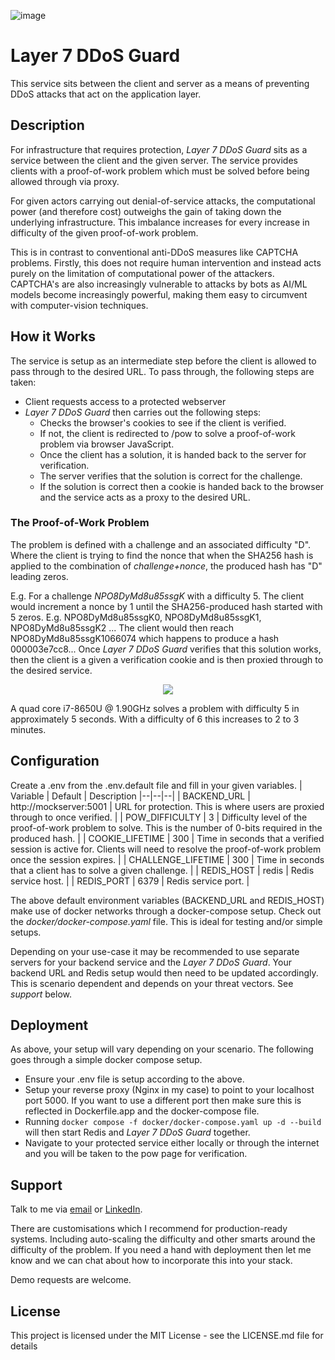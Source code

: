 
![image](https://github.com/user-attachments/assets/672e885d-ffce-419a-984b-4bbdbfdb7e58)

# Layer 7 DDoS Guard

This service sits between the client and server as a means of preventing DDoS attacks that act on the application layer.

## Description

For infrastructure that requires protection, _Layer 7 DDoS Guard_ sits as a service between the client and the given server. The service provides clients with a proof-of-work problem which must be solved before being allowed through via proxy.

For given actors carrying out denial-of-service attacks, the computational power (and therefore cost) outweighs the gain of taking down the underlying infrastructure. This imbalance increases for every increase in difficulty of the given proof-of-work problem.

This is in contrast to conventional anti-DDoS measures like CAPTCHA problems. Firstly, this does not require human intervention and instead acts purely on the limitation of computational power of the attackers. CAPTCHA's are also increasingly vulnerable to attacks by bots as AI/ML models become increasingly powerful, making them easy to circumvent with computer-vision techniques.

## How it Works
The service is setup as an intermediate step before the client is allowed to pass through to the desired URL. To pass through, the following steps are taken:

 - Client requests access to a protected webserver
 - *Layer 7 DDoS Guard* then carries out the following steps:
	 - Checks the browser's cookies to see if the client is verified.
	 - If not, the client is redirected to /pow to solve a proof-of-work problem via browser JavaScript.
	 - Once the client has a solution, it is handed back to the server for verification.
	 - The server verifies that the solution is correct for the challenge.
	 - If the solution is correct then a cookie is handed back to the browser and the service acts as a proxy to the desired URL.

### The Proof-of-Work Problem
The problem is defined with a challenge and an associated difficulty "D". Where the client is trying to find the nonce that when the SHA256 hash is applied to the combination of *challenge+nonce*, the produced hash has "D" leading zeros.

E.g. For a challenge *NPO8DyMd8u85ssgK* with a difficulty 5. The client would increment a nonce by 1 until the SHA256-produced hash started with 5 zeros. E.g.  NPO8DyMd8u85ssgK0, NPO8DyMd8u85ssgK1, NPO8DyMd8u85ssgK2 ... The client would then reach NPO8DyMd8u85ssgK1066074 which happens to produce a hash 000003e7cc8... Once *Layer 7 DDoS Guard* verifies that this solution works, then the client is a given a verification cookie and is then proxied through to the desired service.

<p align="center">
  <img src="https://github.com/user-attachments/assets/5813a94f-5e91-4c9b-8293-8c7cab6bf460" />
</p>

A quad core i7-8650U @ 1.90GHz solves a problem with difficulty 5 in approximately 5 seconds. With a difficulty of 6 this increases to 2 to 3 minutes.


## Configuration

Create a .env from the .env.default file and fill in your given variables.
| Variable | Default | Description
|--|--|--|
| BACKEND_URL | http://mockserver:5001 | URL for protection. This is where users are proxied through to once verified. |
| POW_DIFFICULTY | 3 | Difficulty level of the proof-of-work problem to solve. This is the number of 0-bits required in the produced hash. |
| COOKIE_LIFETIME | 300 | Time in seconds that a verified session is active for. Clients will need to resolve the proof-of-work problem once the session expires. |
| CHALLENGE_LIFETIME | 300 | Time in seconds that a client has to solve a given challenge. |
| REDIS_HOST | redis | Redis service host. |
| REDIS_PORT | 6379 | Redis service port. |

The above default environment variables (BACKEND_URL and REDIS_HOST) make use of docker networks through a docker-compose setup. Check out the *docker/docker-compose.yaml* file. This is ideal for testing and/or simple setups.

Depending on your use-case it may be recommended to use separate servers for your backend service and the *Layer 7 DDoS Guard*. Your backend URL and Redis setup would then need to be updated accordingly. This is scenario dependent and depends on your threat vectors. See *support* below.

## Deployment
As above, your setup will vary depending on your scenario. The following goes through a simple docker compose setup.

 - Ensure your .env file is setup according to the above.
 - Setup your reverse proxy (Nginx in my case) to point to your localhost port 5000. If you want to use a different port then make sure this is reflected in Dockerfile.app and the docker-compose file.
 - Running `docker compose -f docker/docker-compose.yaml up -d --build` will then start Redis and *Layer 7 DDoS Guard* together.
 - Navigate to your protected service either locally or through the internet and you will be taken to the pow page for verification.

## Support
Talk to me via [email](mailto:m_green@hotmail.co.nz) or [LinkedIn](https://www.linkedin.com/in/michael-green-fraud/).

There are customisations which I recommend for production-ready systems. Including auto-scaling the difficulty and other smarts around the difficulty of the problem. If you need a hand with deployment then let me know and we can chat about how to incorporate this into your stack.

Demo requests are welcome.

## License

This project is licensed under the MIT License - see the LICENSE.md file for details
